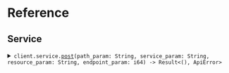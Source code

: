 # Reference
## Service
<details><summary><code>client.service.<a href="/src/api/resources/service/client.rs">post</a>(path_param: String, service_param: String, resource_param: String, endpoint_param: i64) -> Result<(), ApiError></code></summary>
<dl>
<dd>

#### 🔌 Usage

<dl>
<dd>

<dl>
<dd>

```rust
use seed_api_wide_base_path::prelude::*;

#[tokio::main]
async fn main() {
    let config = ClientConfig {
        ..Default::default()
    };
    let client = ApiWideBasePathClient::new(config).expect("Failed to build client");
    client
        .service
        .post(
            &"pathParam".to_string(),
            &"serviceParam".to_string(),
            &"resourceParam".to_string(),
            &1,
            None,
        )
        .await;
}
```
</dd>
</dl>
</dd>
</dl>

#### ⚙️ Parameters

<dl>
<dd>

<dl>
<dd>

**path_param:** `String` 
    
</dd>
</dl>

<dl>
<dd>

**service_param:** `String` 
    
</dd>
</dl>

<dl>
<dd>

**resource_param:** `String` 
    
</dd>
</dl>

<dl>
<dd>

**endpoint_param:** `i64` 
    
</dd>
</dl>
</dd>
</dl>


</dd>
</dl>
</details>
